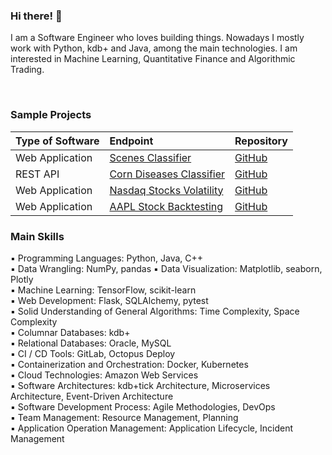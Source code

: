 ### Hi there! :wave:

I am a Software Engineer who loves building things. Nowadays I mostly work with Python, kdb+ and Java, among the main technologies. I am interested in Machine Learning, Quantitative Finance and Algorithmic Trading.

<br/>

### Sample Projects

| Type of Software     | Endpoint                  											           | Repository                                                                    |
| :------------------- | :---------------------------------------------------------------------------------------| :-----------------------------------------------------------------------------|
| Web Application      | [Scenes Classifier](https://scenes-classifier.herokuapp.com)                            | [GitHub](https://github.com/fabiogaiera/scenes-classifier-tensorflow-lite)    |
| REST API             | [Corn Diseases Classifier](https://corn-diseases-classifier.herokuapp.com)              | [GitHub](https://github.com/fabiogaiera/corn-diseases-classifier)             |
| Web Application      | [Nasdaq Stocks Volatility](https://nasdaq-stocks-volatility-b53bc5223358.herokuapp.com) | [GitHub](https://github.com/fabiogaiera/nasdaq-stocks-volatility)             |
| Web Application      | [AAPL Stock Backtesting](https://aapl-stock-backtesting-6d3cf7b31653.herokuapp.com)     | [GitHub](https://github.com/fabiogaiera/aapl-stock-backtesting)               |



### Main Skills  
  
▪ Programming Languages: Python, Java, C++  
▪ Data Wrangling: NumPy, pandas
▪ Data Visualization: Matplotlib, seaborn, Plotly  
▪ Machine Learning: TensorFlow, scikit-learn  
▪ Web Development: Flask, SQLAlchemy, pytest    
▪ Solid Understanding of General Algorithms: Time Complexity, Space Complexity  
▪ Columnar Databases: kdb+  
▪ Relational Databases: Oracle, MySQL  
▪ CI / CD Tools: GitLab, Octopus Deploy  
▪ Containerization and Orchestration: Docker, Kubernetes  
▪ Cloud Technologies: Amazon Web Services  
▪ Software Architectures: kdb+tick Architecture, Microservices Architecture, Event-Driven Architecture  
▪ Software Development Process: Agile Methodologies, DevOps  
▪ Team Management: Resource Management, Planning  
▪ Application Operation Management: Application Lifecycle, Incident Management  

